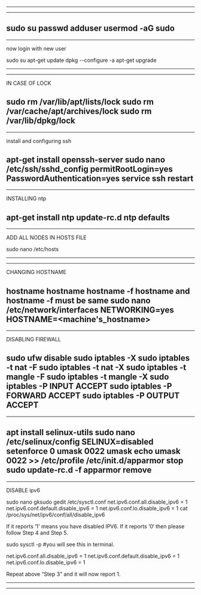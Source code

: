 ---------------------------------------
---------------------------------------
sudo su
passwd
adduser <username>
usermod -aG sudo <userame>
---------------------------------------
---------------------------------------
now login with new  user

sudo su
apt-get update
dpkg --configure -a
apt-get upgrade

---------------------------------------
---------------------------------------
IN CASE OF LOCK

sudo rm /var/lib/apt/lists/lock
sudo rm /var/cache/apt/archives/lock
sudo rm /var/lib/dpkg/lock
---------------------------------------
---------------------------------------
install and configuring ssh

apt-get install openssh-server
sudo nano /etc/ssh/sshd_config
	permitRootLogin=yes
	PasswordAuthentication=yes
service ssh restart
---------------------------------------
---------------------------------------
INSTALLING ntp

apt-get install ntp
update-rc.d ntp defaults
---------------------------------------
---------------------------------------
ADD ALL NODES IN HOSTS FILE

sudo nano /etc/hosts
	<ip>	<hostname>

---------------------------------------
---------------------------------------
CHANGING HOSTNAME

hostname <hostname>
hostname
hostname -f
		hostname and hostname -f must be same 
sudo nano /etc/network/interfaces
	NETWORKING=yes
	HOSTNAME=<machine's_hostname>
---------------------------------------
---------------------------------------
DISABLING FIREWALL

sudo ufw disable
sudo iptables -X
sudo iptables -t nat -F
sudo iptables -t nat -X
sudo iptables -t mangle -F
sudo iptables -t mangle -X
sudo iptables -P INPUT ACCEPT
sudo iptables -P FORWARD ACCEPT
sudo iptables -P OUTPUT ACCEPT
---------------------------------------
---------------------------------------
apt install selinux-utils
sudo nano /etc/selinux/config
	SELINUX=disabled
setenforce 0
umask 0022
umask
echo umask 0022 >> /etc/profile
/etc/init.d/apparmor stop
sudo update-rc.d -f apparmor remove
---------------------------------------
---------------------------------------
DISABLE ipv6

sudo nano gksudo gedit /etc/sysctl.conf
	net.ipv6.conf.all.disable_ipv6 = 1
	net.ipv6.conf.default.disable_ipv6 = 1
	net.ipv6.conf.lo.disable_ipv6 = 1
cat /proc/sys/net/ipv6/conf/all/disable_ipv6

If it reports ‘1' means you have disabled IPV6. If it reports ‘0‘ then please follow Step 4 and Step 5.  

sudo sysctl -p  #you will see this in terminal.

net.ipv6.conf.all.disable_ipv6 = 1
net.ipv6.conf.default.disable_ipv6 = 1
net.ipv6.conf.lo.disable_ipv6 = 1

Repeat above “Step 3” and it will now report 1.

---------------------------------------
---------------------------------------
